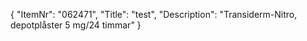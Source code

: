 {
  "ItemNr": "062471",
  "Title": "test",
  "Description": "Transiderm-Nitro, depotplåster 5 mg/24 timmar"
}